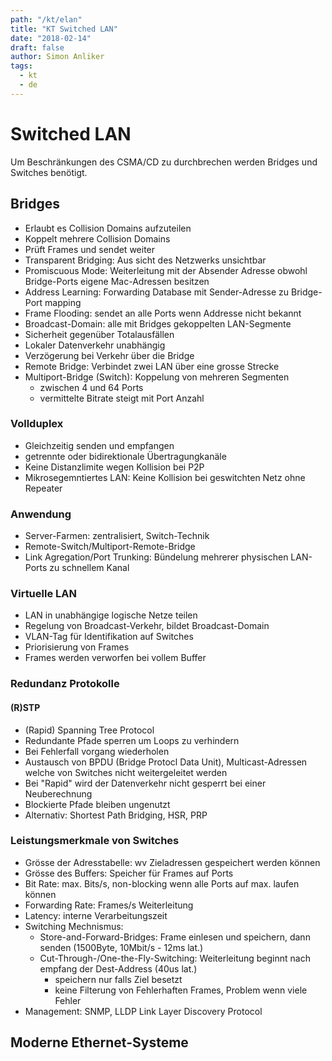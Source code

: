 ```yaml
---
path: "/kt/elan"
title: "KT Switched LAN"
date: "2018-02-14"
draft: false
author: Simon Anliker
tags:
  - kt
  - de
---
```


# Switched LAN

Um Beschränkungen des CSMA/CD zu durchbrechen werden Bridges und Switches benötigt.

## Bridges

  * Erlaubt es Collision Domains aufzuteilen
  * Koppelt mehrere Collision Domains
  * Prüft Frames und sendet weiter
  * Transparent Bridging: Aus sicht des Netzwerks unsichtbar
  * Promiscuous Mode: Weiterleitung mit der Absender Adresse obwohl Bridge-Ports eigene Mac-Adressen besitzen
  * Address Learning: Forwarding Database mit Sender-Adresse zu Bridge-Port mapping
  * Frame Flooding: sendet an alle Ports wenn Addresse nicht bekannt
  * Broadcast-Domain: alle mit Bridges gekoppelten LAN-Segmente
  * Sicherheit gegenüber Totalausfällen
  * Lokaler Datenverkehr unabhängig
  * Verzögerung bei Verkehr über die Bridge
  * Remote Bridge: Verbindet zwei LAN über eine grosse Strecke
  * Multiport-Bridge (Switch): Koppelung von mehreren Segmenten
    * zwischen 4 und 64 Ports
    * vermittelte Bitrate steigt mit Port Anzahl 

### Vollduplex

  * Gleichzeitig senden und empfangen
  * getrennte oder bidirektionale Übertragungkanäle
  * Keine Distanzlimite wegen Kollision  bei P2P
  * Mikrosegemntiertes LAN: Keine Kollision bei geswitchten Netz ohne Repeater
 

### Anwendung

  * Server-Farmen: zentralisiert, Switch-Technik
  * Remote-Switch/Multiport-Remote-Bridge
  * Link Agregation/Port Trunking: Bündelung mehrerer physischen LAN-Ports zu schnellem Kanal

### Virtuelle LAN

  * LAN in unabhängige logische Netze teilen
  * Regelung von Broadcast-Verkehr, bildet Broadcast-Domain
  * VLAN-Tag für Identifikation auf Switches
  * Priorisierung von Frames
  * Frames werden verworfen bei vollem Buffer

### Redundanz Protokolle

#### (R)STP

  * (Rapid) Spanning Tree Protocol
  * Redundante Pfade sperren um Loops zu verhindern
  * Bei Fehlerfall vorgang wiederholen
  * Austausch von BPDU (Bridge Protocl Data Unit), Multicast-Adressen welche von Switches nicht weitergeleitet werden
  * Bei "Rapid" wird der Datenverkehr nicht gesperrt bei einer Neuberechnung
  * Blockierte Pfade bleiben ungenutzt
  * Alternativ: Shortest Path Bridging, HSR, PRP


### Leistungsmerkmale von Switches

  * Grösse der Adresstabelle: wv Zieladressen gespeichert werden können
  * Grösse des Buffers: Speicher für Frames auf Ports
  * Bit Rate: max. Bits/s, non-blocking wenn alle Ports auf max. laufen können
  * Forwarding Rate: Frames/s Weiterleitung
  * Latency: interne Verarbeitungszeit
  * Switching Mechnismus: 
    * Store-and-Forward-Bridges: Frame einlesen und speichern, dann senden (1500Byte, 10Mbit/s - 12ms lat.)
    * Cut-Through-/One-the-Fly-Switching: Weiterleitung beginnt nach empfang der Dest-Address (40us lat.)
       * speichern nur falls Ziel besetzt 
       * keine Filterung von Fehlerhaften Frames, Problem wenn viele Fehler
  * Management: SNMP, LLDP Link Layer Discovery Protocol

## Moderne Ethernet-Systeme

 



